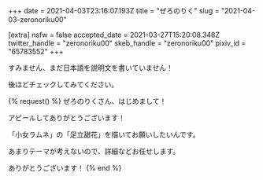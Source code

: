 +++
date = 2021-04-03T23:16:07.193Z
title = "ぜろのりく"
slug = "2021-04-03-zeronoriku00"

[extra]
nsfw = false
accepted_date = 2021-03-27T15:20:08.348Z
twitter_handle = "zeronoriku00"
skeb_handle = "zeronoriku00"
pixiv_id = "65783552"
+++

すみません、まだ日本語を説明文を書いていません！

後ほどチェックしてみてください。

{% request() %}
ぜろのりくさん、はじめまして！

アピールしてありがとうございます！

「小女ラムネ」の「足立甜花」を描いてお願いしたいんです。

あまりテーマが考えないので、詳細などお任せします。

ありがとうございます！
{% end %}
